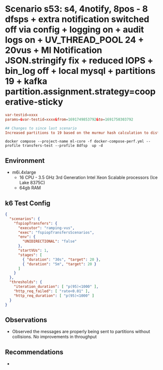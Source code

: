 # Scenario s53: s4, 4notify, 8pos - 8 dfsps + extra notification switched off via config + logging on + audit logs on + UV_THREAD_POOL 24 + 20vus + Ml Notification JSON.stringify fix + reduced IOPS + bin_log off + local mysql + partitions 19 + kafka partition.assignment.strategy=cooperative-sticky

```conf
var-testid=xxxx
params=&var-testid=xxxx&from=1691749853792&to=1691750303792

## Changes to since last scenario
Increased partitions to 19 based on the murmur hash calculation to distribute the messages evenly without any colossians

```

```
docker compose --project-name ml-core -f docker-compose-perf.yml --profile transfers-test --profile 8dfsp  up -d
```

## Environment

- m6i.4xlarge
  - 16 CPU - 3.5 GHz 3rd Generation Intel Xeon Scalable processors (Ice Lake 8375C)
  - 64gb RAM

## k6 Test Config

```json
{
  "scenarios": {
    "fspiopTransfers": {
      "executor": "ramping-vus",
      "exec": "fspiopTransfersScenarios",
      "env": {
        "UNIDIRECTIONAL": "false"
      },
      "startVUs": 1,
      "stages": [
        { "duration": "30s", "target": 20 },
        { "duration": "5m", "target": 20 }
      ]
    }
  },
  "thresholds": {
    "iteration_duration": [ "p(95)<1000" ],
    "http_req_failed": [ "rate<0.01" ],
    "http_req_duration": [ "p(95)<1000" ]
  }
}
```

## Observations

- Observed the messages are properly being sent to partitions without collisions. No improvements in throughput

## Recommendations

-
